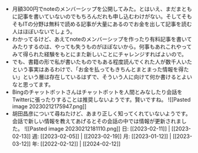 - 月額300円でnoteのメンバーシップを公開してみた。とはいえ、まだまともに記事を書いていないのでもちろんだれも申し込むわけがない。そしてそもそもITの分野は無料で読める記事が大量にあるのでお金を出して記事を読む人はほぼいないでしょう。
- わかってるけど、あえてnoteのメンバーシップを作ったり有料記事を書いてみたりするのは、やっても失うものがほぼないから。何事もあれこれやってみて得られた経験をもとにまた新しいことにチャレンジすればよいので。
- でも、書籍の形で私が書いたものでもある程度読んでくれた人が数千人いたという事実はあるわけで、「お金を払ってもきちんとまとまった情報を得たい」という層は存在しているはずで、そういう人に向けて何か書けるとよいなと思ってます。
- Bingのチャットボットさんはチャットボットを人間とみなしたり会話をTwitterに張ったりすることは推奨しないようです。賢いですね。
  ![[Pasted image 20230212175947.png]]
- 胡田昌彦について尋ねたけど、あまり正しく知ってくれていないようです。会話で新しい情報を教えてあげるとその会話の中では情報が更新されました。
  ![[Pasted image 20230212181110.png]]
日: [[2023-02-11]] | [[2023-02-13]]
週: [[2023-02-05]] | [[2023-02-19]]
月: [[2023-01-12]] | [[2023-03-12]]
年: [[2022-02-12]] | [[2024-02-12]]